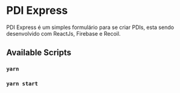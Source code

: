 # PDI Express

PDI Express é um simples formulário para se criar PDIs, esta sendo desenvolvido com ReactJs, Firebase e Recoil.

## Available Scripts

### `yarn`

### `yarn start`

